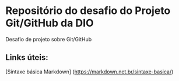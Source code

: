 # Repositório do desafio do Projeto Git/GitHub da DIO
Desafio de projeto sobre Git/GitHub

## Links úteis:
[Sintaxe básica Markdown] (https://markdown.net.br/sintaxe-basica/)
